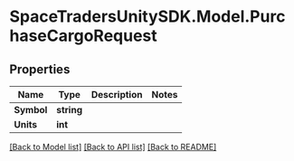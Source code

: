 # SpaceTradersUnitySDK.Model.PurchaseCargoRequest

## Properties

Name | Type | Description | Notes
------------ | ------------- | ------------- | -------------
**Symbol** | **string** |  | 
**Units** | **int** |  | 

[[Back to Model list]](../README.md#documentation-for-models) [[Back to API list]](../README.md#documentation-for-api-endpoints) [[Back to README]](../README.md)

